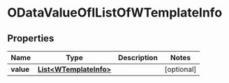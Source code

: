 # ODataValueOfIListOfWTemplateInfo

## Properties
Name | Type | Description | Notes
------------ | ------------- | ------------- | -------------
**value** | [**List&lt;WTemplateInfo&gt;**](WTemplateInfo.md) |  |  [optional]
